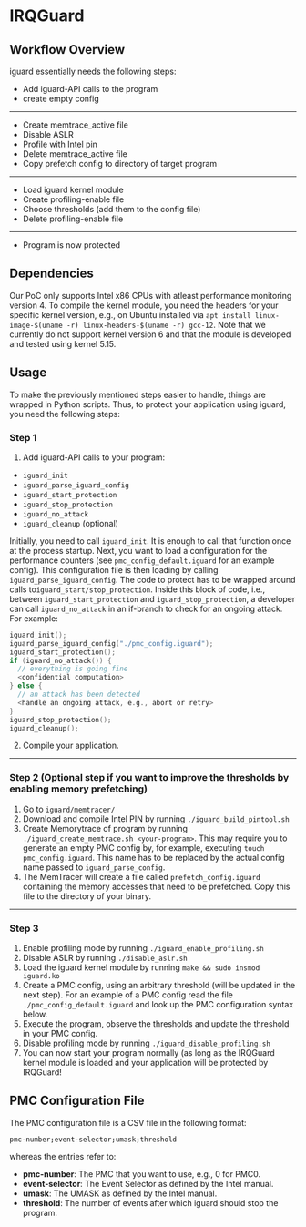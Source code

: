# IRQGuard

## Workflow Overview
iguard essentially needs the following steps:
- Add iguard-API calls to the program
- create empty config
---
- Create memtrace_active file
- Disable ASLR
- Profile with Intel pin
- Delete memtrace_active file
- Copy prefetch config to directory of target program
---
- Load iguard kernel module
- Create profiling-enable file
- Choose thresholds (add them to the config file)
- Delete profiling-enable file
---
- Program is now protected

## Dependencies
Our PoC only supports Intel x86 CPUs with atleast performance monitoring version 4.
To compile the kernel module, you need the headers for your specific kernel version, e.g., on Ubuntu installed via `apt install linux-image-$(uname -r) linux-headers-$(uname -r) gcc-12`.
Note that we currently do not support kernel version 6 and that the module is developed and tested using kernel 5.15.

## Usage
To make the previously mentioned steps easier to handle, things are wrapped in Python scripts.
Thus, to protect your application using iguard, you need the following steps:

### Step 1
1) Add iguard-API calls to your program:
  - `iguard_init`
  - `iguard_parse_iguard_config`
  - `iguard_start_protection`
  - `iguard_stop_protection`
  - `iguard_no_attack`
  - `iguard_cleanup` (optional)
  
  Initially, you need to call `iguard_init`. It is enough to call that function once at the process startup.
  Next, you want to load a configuration for the performance counters (see `pmc_config_default.iguard` for an example config).
  This configuration file is then loading by calling `iguard_parse_iguard_config`.
  The code to protect has to be wrapped around calls to`iguard_start/stop_protection`.
  Inside this block of code, i.e., between `iguard_start_protection` and `iguard_stop_protection`, a developer can call `iguard_no_attack` in an if-branch to check for an ongoing attack. For example:
  ```C
  iguard_init();
  iguard_parse_iguard_config("./pmc_config.iguard");
  iguard_start_protection();
  if (iguard_no_attack()) {
    // everything is going fine
    <confidential computation>
  } else {
    // an attack has been detected
    <handle an ongoing attack, e.g., abort or retry>
  }
  iguard_stop_protection();
  iguard_cleanup();
  ```

2) Compile your application.
---
### Step 2 (Optional step if you want to improve the thresholds by enabling memory prefetching)
1) Go to `iguard/memtracer/`
2) Download and compile Intel PIN by running `./iguard_build_pintool.sh`
3) Create Memorytrace of program by running `./iguard_create_memtrace.sh <your-program>`. This may require you to generate an empty PMC config by, for example, executing `touch pmc_config.iguard`. This name has to be replaced by the actual config name passed to `iguard_parse_config`.
4) The MemTracer will create a file called `prefetch_config.iguard` containing the memory accesses that need to be prefetched. Copy this file to the directory of your binary.
---
### Step 3
1) Enable profiling mode by running `./iguard_enable_profiling.sh`
2) Disable ASLR by running `./disable_aslr.sh`
3) Load the iguard kernel module by running `make && sudo insmod iguard.ko`
4) Create a PMC config, using an arbitrary threshold (will be updated in the next step). For an example of a PMC config read the file `./pmc_config_default.iguard` and look up the PMC configuration syntax below.
5)  Execute the program, observe the thresholds and update the threshold in your PMC config.
6)  Disable profiling mode by running `./iguard_disable_profiling.sh`
7)  You can now start your program normally (as long as the IRQGuard kernel module is loaded and your application will be protected by IRQGuard!

## PMC Configuration File
The PMC configuration file is a CSV file in the following format:
```
pmc-number;event-selector;umask;threshold
```
whereas the entries refer to:
- **pmc-number**: The PMC that you want to use, e.g., 0 for PMC0.
- **event-selector**: The Event Selector as defined by the Intel manual.
- **umask**: The UMASK as defined by the Intel manual.
- **threshold**: The number of events after which iguard should stop the program.
